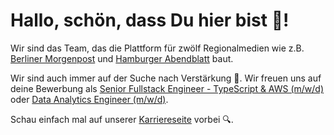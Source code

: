 # Hallo, schön, dass Du hier bist 👋!

Wir sind das Team, das die Plattform für zwölf Regionalmedien wie z.B. [Berliner Morgenpost](https://www.morgenpost.de) und [Hamburger Abendblatt](https://www.abendblatt.de) baut.

Wir sind auch immer auf der Suche nach Verstärkung 👥. Wir freuen uns auf deine Bewerbung als [Senior Fullstack Engineer - TypeScript & AWS (m/w/d)](https://jobs.funkemedien.de/job/Berlin-Senior-Fullstack-Engineer-TypeScript-&-AWS-%28mwd%29/1158735555/) oder [Data Analytics Engineer (m/w/d)](https://jobs.funkemedien.de/job/Essen-Data-Analytics-Engineer-%28mwd%29/1158766255/).

Schau einfach mal auf unserer [Karriereseite](https://karriere.funkemedien.de/de/) vorbei 🔍.
